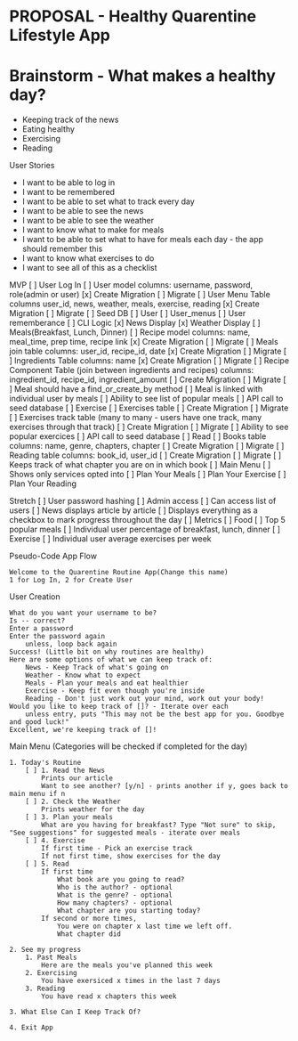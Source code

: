 # PROPOSAL - Healthy Quarentine Lifestyle App

# Brainstorm - What makes a healthy day?
* Keeping track of the news
* Eating healthy
* Exercising
* Reading


User Stories
* I want to be able to log in
* I want to be remembered
* I want to be able to set what to track every day
* I want to be able to see the news
* I want to be able to see the weather
* I want to know what to make for meals
* I want to be able to set what to have for meals each day - the app should remember this
* I want to know what exercises to do
* I want to see all of this as a checklist


MVP
[ ] User Log In
    [ ] User model
        columns: username, password, role(admin or user)
        [x] Create Migration
        [ ] Migrate
    [ ] User Menu Table
        columns user_id, news, weather, meals, exercise, reading
        [x] Create Migration
        [ ] Migrate
    [ ] Seed DB
        [ ] User
        [ ] User_menus
    [ ] User rememberance
    [ ] CLI Logic
[x] News Display
[x] Weather Display
[ ] Meals(Breakfast, Lunch, Dinner)
    [ ] Recipe model
        columns: name, meal_time, prep time, recipe link 
        [x] Create Migration
        [ ] Migrate
    [ ] Meals join table
        columns: user_id, recipe_id, date
        [x] Create Migration
        [ ] Migrate
    [ ] Ingredients Table
        columns: name
        [x] Create Migration
        [ ] Migrate
    [ ] Recipe Component Table (join between ingredients and recipes)
        columns:  ingredient_id, recipe_id, ingredient_amount
        [ ] Create Migration
        [ ] Migrate
    [ ] Meal should have a find_or_create_by method
    [ ] Meal is linked with individual user by meals
    [ ] Ability to see list of popular meals
    [ ] API call to seed database
[ ] Exercise
    [ ] Exercises table
        [ ] Create Migration
        [ ] Migrate
    [ ] Exercises track table (many to many - users have one track, many exercises through that track)
        [ ] Create Migration
        [ ] Migrate
    [ ] Ability to see popular exercices
    [ ] API call to seed database
[ ] Read
    [ ] Books table
        columns: name, genre, chapters, chapter
        [ ] Create Migration
        [ ] Migrate
    [ ] Reading table
        columns: book_id, user_id
        [ ] Create Migration
        [ ] Migrate
    [ ] Keeps track of what chapter you are on in which book
[ ] Main Menu
    [ ] Shows only services opted into
    [ ] Plan Your Meals
    [ ] Plan Your Exercise
    [ ] Plan Your Reading
    

Stretch
[ ] User password hashing
[ ] Admin access
    [ ] Can access list of users
[ ] News displays article by article
[ ] Displays everything as a checkbox to mark progress throughout the day
[ ] Metrics
    [ ] Food
        [ ] Top 5 popular meals
        [ ] Individual user percentage of breakfast, lunch, dinner
    [ ] Exercise
        [ ] Individual user average exercises per week


Pseudo-Code App Flow

    Welcome to the Quarentine Routine App(Change this name)
    1 for Log In, 2 for Create User

User Creation

    What do you want your username to be?
    Is -- correct?
    Enter a password
    Enter the password again
        unless, loop back again
    Success! (Little bit on why routines are healthy) 
    Here are some options of what we can keep track of:
        News - Keep Track of what's going on
        Weather - Know what to expect
        Meals - Plan your meals and eat healthier
        Exercise - Keep fit even though you're inside
        Reading - Don't just work out your mind, work out your body!
    Would you like to keep track of []? - Iterate over each
        unless entry, puts "This may not be the best app for you. Goodbye and good luck!"
    Excellent, we're keeping track of []!

Main Menu (Categories will be checked if completed for the day)

    1. Today's Routine
        [ ] 1. Read the News
            Prints our article
            Want to see another? [y/n] - prints another if y, goes back to main menu if n
        [ ] 2. Check the Weather
            Prints weather for the day
        [ ] 3. Plan your meals
            What are you having for breakfast? Type "Not sure" to skip, "See suggestions" for suggested meals - iterate over meals
        [ ] 4. Exercise
            If first time - Pick an exercise track
            If not first time, show exercises for the day
        [ ] 5. Read
            If first time 
                What book are you going to read?
                Who is the author? - optional
                What is the genre? - optional
                How many chapters? - optional
                What chapter are you starting today?
            If second or more times,
                You were on chapter x last time we left off.
                What chapter did 

    2. See my progress
        1. Past Meals
            Here are the meals you've planned this week
        2. Exercising
            You have exersiced x times in the last 7 days
        3. Reading
            You have read x chapters this week

    3. What Else Can I Keep Track Of?

    4. Exit App
    
    